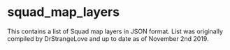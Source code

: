 # squad_map_layers
This contains a list of Squad map layers in JSON format. List was originally compiled by DrStrangeLove and up to date as of November 2nd 2019.
